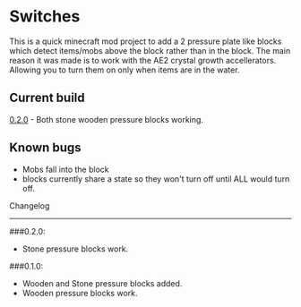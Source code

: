 Switches
======

This is a quick minecraft mod project to add a 2 pressure plate like blocks which detect items/mobs
above the block rather than in the block. The main reason it was made is to work with the AE2 crystal
growth accellerators. Allowing you to turn them on only when items are in the water.

Current build
------------

[0.2.0](https://github.com/stephanbroek/minecraft-switches/blob/master/builds/switches-0.2.0.jar?raw=true) - Both stone
wooden pressure blocks working.

Known bugs
-------

* Mobs fall into the block
* blocks currently share a state so they won't turn off until ALL would turn off.

Changelog

------------

###0.2.0:

* Stone pressure blocks work.

###0.1.0:

* Wooden and Stone pressure blocks added.
* Wooden pressure blocks work.
